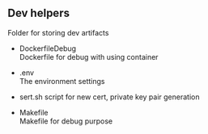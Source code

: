 ## Dev helpers
Folder for storing dev artifacts
- DockerfileDebug  
Dockerfile for debug with using container
- .env  
The environment settings
- sert.sh
script for new cert, private key pair generation

- Makefile   
Makefile for debug purpose  